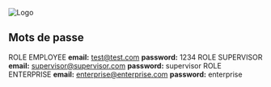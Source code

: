 ![Logo](https://raw.githubusercontent.com/teanutella/AppEmployee/master/src/main/webapp/resources/img/Logo.png)

## Mots de passe 

ROLE EMPLOYEE **email:** test@test.com **password:** 1234
ROLE SUPERVISOR **email:** supervisor@supervisor.com **password:** supervisor
ROLE ENTERPRISE **email:** enterprise@enterprise.com **password:** enterprise